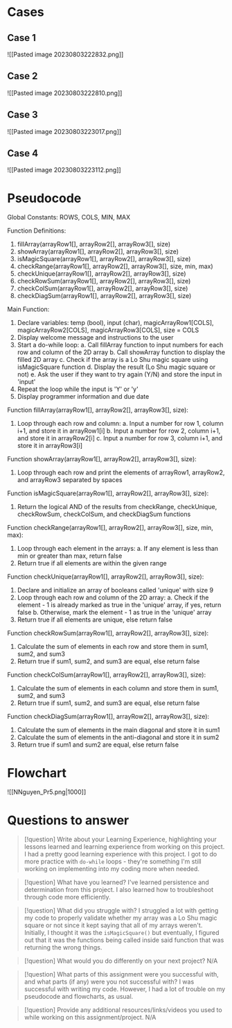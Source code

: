 # Cases
## Case 1
![[Pasted image 20230803222832.png]]

## Case 2
![[Pasted image 20230803222810.png]]

## Case 3
![[Pasted image 20230803223017.png]]

## Case 4
![[Pasted image 20230803223112.png]]


# Pseudocode
Global Constants: ROWS, COLS, MIN, MAX

Function Definitions:
1. fillArray(arrayRow1[], arrayRow2[], arrayRow3[], size)
2. showArray(arrayRow1[], arrayRow2[], arrayRow3[], size)
3. isMagicSquare(arrayRow1[], arrayRow2[], arrayRow3[], size)
4. checkRange(arrayRow1[], arrayRow2[], arrayRow3[], size, min, max)
5. checkUnique(arrayRow1[], arrayRow2[], arrayRow3[], size)
6. checkRowSum(arrayRow1[], arrayRow2[], arrayRow3[], size)
7. checkColSum(arrayRow1[], arrayRow2[], arrayRow3[], size)
8. checkDiagSum(arrayRow1[], arrayRow2[], arrayRow3[], size)

Main Function:
1. Declare variables: temp (bool), input (char), magicArrayRow1[COLS], magicArrayRow2[COLS], magicArrayRow3[COLS], size = COLS
2. Display welcome message and instructions to the user
3. Start a do-while loop:
   a. Call fillArray function to input numbers for each row and column of the 2D array
   b. Call showArray function to display the filled 2D array
   c. Check if the array is a Lo Shu magic square using isMagicSquare function
   d. Display the result (Lo Shu magic square or not)
   e. Ask the user if they want to try again (Y/N) and store the input in 'input'
4. Repeat the loop while the input is 'Y' or 'y'
5. Display programmer information and due date

Function fillArray(arrayRow1[], arrayRow2[], arrayRow3[], size):
1. Loop through each row and column:
   a. Input a number for row 1, column i+1, and store it in arrayRow1[i]
   b. Input a number for row 2, column i+1, and store it in arrayRow2[i]
   c. Input a number for row 3, column i+1, and store it in arrayRow3[i]

Function showArray(arrayRow1[], arrayRow2[], arrayRow3[], size):
1. Loop through each row and print the elements of arrayRow1, arrayRow2, and arrayRow3 separated by spaces

Function isMagicSquare(arrayRow1[], arrayRow2[], arrayRow3[], size):
1. Return the logical AND of the results from checkRange, checkUnique, checkRowSum, checkColSum, and checkDiagSum functions

Function checkRange(arrayRow1[], arrayRow2[], arrayRow3[], size, min, max):
1. Loop through each element in the arrays:
   a. If any element is less than min or greater than max, return false
2. Return true if all elements are within the given range

Function checkUnique(arrayRow1[], arrayRow2[], arrayRow3[], size):
1. Declare and initialize an array of booleans called 'unique' with size 9
2. Loop through each row and column of the 2D array:
   a. Check if the element - 1 is already marked as true in the 'unique' array, if yes, return false
   b. Otherwise, mark the element - 1 as true in the 'unique' array
3. Return true if all elements are unique, else return false

Function checkRowSum(arrayRow1[], arrayRow2[], arrayRow3[], size):
1. Calculate the sum of elements in each row and store them in sum1, sum2, and sum3
2. Return true if sum1, sum2, and sum3 are equal, else return false

Function checkColSum(arrayRow1[], arrayRow2[], arrayRow3[], size):
1. Calculate the sum of elements in each column and store them in sum1, sum2, and sum3
2. Return true if sum1, sum2, and sum3 are equal, else return false

Function checkDiagSum(arrayRow1[], arrayRow2[], arrayRow3[], size):
1. Calculate the sum of elements in the main diagonal and store it in sum1
2. Calculate the sum of elements in the anti-diagonal and store it in sum2
3. Return true if sum1 and sum2 are equal, else return false

# Flowchart
![[NNguyen_Pr5.png|1000]]
# Questions to answer
> [!question] Write about your Learning Experience, highlighting your lessons learned and learning experience from working on this project.
> I had a pretty good learning experience with this project. I got to do more practice with `do-while` loops - they're something I'm still working on implementing into my coding more when needed.


> [!question] What have you learned?
> I've learned persistence and determination from this project. I also learned how to troubleshoot through code more efficiently.


> [!question] What did you struggle with?
> I struggled a lot with getting my code to properly validate whether my array was a Lo Shu magic square or not since it kept saying that all of my arrays weren't. Initially, I thought it was the `isMagicSquare()` but eventually, I figured out that it was the functions being called inside said function that was returning the wrong things. 


> [!question] What would you do differently on your next project?
> N/A


> [!question] What parts of this assignment were you successful with, and what parts (if any) were you not successful with?
> I was successful with writing my code. However, I had a lot of trouble on my pseudocode and flowcharts, as usual. 


> [!question] Provide any additional resources/links/videos you used to while working on this assignment/project.
> N/A
